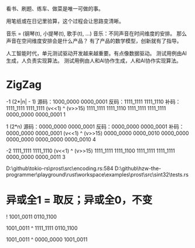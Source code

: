 看书、刷题、练车、做菜是唯一可做的事。

用笔纸或在日记里验算，这个过程会让思路变清晰。

音乐 = (钢琴(t), 小提琴(t), 歌手(t), ...)
音乐：不同声音在时间维度的安排。
那么声音在空间维度安排会是什么产品？
有了产品的数学模型，创新就有了指导。

人工智能时代，单元测试驱动开发越来越重要。有点像数据驱动。
测试用例由AI生成，人负责实现算法。
测试用例由人和AI协作生成，人和AI协作实现算法。

# ZigZag
-1 (2*|n| - 1)
源码：1000_0000 0000_0001
反码：1111_1111 1111_1110
补码：1111_1111 1111_1111
(v<<1) ^ (v>>15)
1111_1111 1111_1110
1111_1111 1111_1111
0000_0000 0000_0001
1

1 (2*n)
源码：0000_0000 0000_0001
反码：0000_0000 0000_0001
补码：0000_0000 0000_0001
(v<<1) ^ (v>>15)
0000_0000 0000_0010
0000_0000 0000_0000
0000_0000 0000_0010
4

-2
1111_1111 1111_1110
(v<<1) ^ (v>>15)
1111_1111 1111_1100
1111_1111 1111_1111
0000_0000 0000_0011
3

D:\github\tokio-rs\prost\src\encoding.rs:584
D:\github\hzw-the-programmer\playground\rust\workspace\examples\prost\src\sint32\tests.rs

# 异或全1 = 取反；异或全0，不变
! 1001_0011
  0110_1100

  1001_0011
^
  1111_1111
  0110_1100

  1001_0011
^
  0000_0000
  1001_0011
